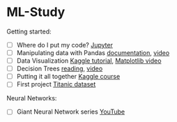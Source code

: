 # ML-Study

Getting started:
- [ ] Where do I put my code? [Jupyter](https://www.youtube.com/watch?v=HW29067qVWk)
- [ ] Manipulating data with Pandas [documentation](https://pandas.pydata.org/pandas-docs/stable/user_guide/10min.html), [video](https://www.youtube.com/watch?v=e60ItwlZTKM)
- [ ] Data Visualization [Kaggle tutorial](https://www.kaggle.com/learn/data-visualization), [Matplotlib video](https://www.youtube.com/watch?v=nzKy9GY12yo)
- [ ] Decision Trees [reading](https://www.hackerearth.com/practice/machine-learning/machine-learning-algorithms/ml-decision-tree/tutorial/), [video](https://www.youtube.com/watch?v=LDRbO9a6XPU)
- [ ] Putting it all together [Kaggle course](https://www.kaggle.com/learn/intro-to-machine-learning)
- [ ] First project [Titanic dataset](https://www.kaggle.com/c/titanic/data)

Neural Networks:
- [ ] Giant Neural Network series [YouTube](https://www.youtube.com/playlist?list=PLxt59R_fWVzT9bDxA76AHm3ig0Gg9S3So)
